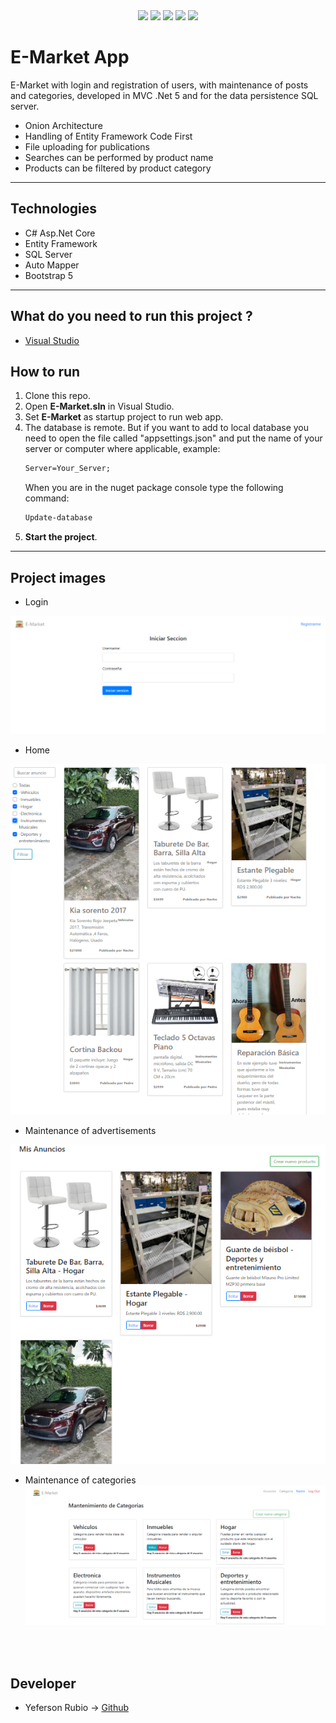 <div align="center">
  
<img width="50px" src="https://cdn.jsdelivr.net/gh/devicons/devicon/icons/html5/html5-original.svg" />

<img width="50px" src="https://cdn.jsdelivr.net/gh/devicons/devicon/icons/css3/css3-original.svg" />
    

<img width="50px" src="https://cdn.jsdelivr.net/gh/devicons/devicon/icons/bootstrap/bootstrap-original.svg" />


<img width="50px" src="https://cdn.jsdelivr.net/gh/devicons/devicon/icons/csharp/csharp-original.svg" />

<img width="60px" src="https://cdn.jsdelivr.net/gh/devicons/devicon/icons/microsoftsqlserver/microsoftsqlserver-plain-wordmark.svg" />

</div>

# E-Market App

E-Market with login and registration of users, with maintenance of posts and categories, developed in MVC .Net 5 and for the data persistence SQL server.

- Onion Architecture
- Handling of Entity Framework Code First
- File uploading for publications
- Searches can be performed by product name
- Products can be filtered by product category

<hr></hr>
<h2>Technologies</h2>
<ul>
  <li>C# Asp.Net Core</li>
  <li>Entity Framework</li>
  <li>SQL Server</li>
  <li>Auto Mapper</li>
  <li>Bootstrap 5</li>
</ul>
<hr></hr>

## What do you need to run this project ?
* [Visual Studio](https://visualstudio.microsoft.com)

<h2>How to run</h2>

1. Clone this repo.
2. Open **E-Market.sln** in Visual Studio.
3. Set **E-Market** as startup project to run web app.
4. The database is remote.
But if you want to add to local database you need to open the file called "appsettings.json" and put the name of your server or computer where applicable, example:
    ```cmd
    Server=Your_Server;
    ```
    When you are in the nuget package console type the following command:
    ````cmd
    Update-database
5. **Start the project**.

<hr></hr>
  
 ## Project images
 - Login 
 
[![login.png](./Imgs/LoginPNG.PNG)](./Imgs/LoginPNG.PNG)
<br>
 - Home 
 
[![Home.png](./Imgs/Home.PNG)](./Imgs/Home.PNG)
<br>
 - Maintenance of advertisements
 
[![productos.png](./Imgs/Anuncios.PNG)](./Imgs/Anuncios.PNG)

 
 - Maintenance of categories
[![categories.png](./Imgs/CategoriasPNG.PNG)](./Imgs/CategoriasPNG.PNG)
 
<br><br>
## Developer
- Yeferson Rubio -> [Github](https://github.com/YefersonR) 





